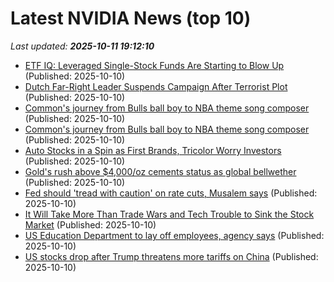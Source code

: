# Latest NVIDIA News (top 10)
_Last updated: **2025-10-11 19:12:10**_

- [ETF IQ: Leveraged Single-Stock Funds Are Starting to Blow Up](https://biztoc.com/x/bb4ebf7b128eba23) (Published: 2025-10-10)
- [Dutch Far-Right Leader Suspends Campaign After Terrorist Plot](https://biztoc.com/x/60c65aa2fcadc4d6) (Published: 2025-10-10)
- [Common's journey from Bulls ball boy to NBA theme song composer](https://biztoc.com/x/804983991e4d0a4e) (Published: 2025-10-10)
- [Common's journey from Bulls ball boy to NBA theme song composer](https://biztoc.com/x/804983991e4d0a4e) (Published: 2025-10-10)
- [Auto Stocks in a Spin as First Brands, Tricolor Worry Investors](https://biztoc.com/x/41a8d6a0b3166ff3) (Published: 2025-10-10)
- [Gold's rush above $4,000/oz cements status as global bellwether](https://biztoc.com/x/df8dc1a1215b1202) (Published: 2025-10-10)
- [Fed should 'tread with caution' on rate cuts, Musalem says](https://biztoc.com/x/05fed5a128fcfe6b) (Published: 2025-10-10)
- [It Will Take More Than Trade Wars and Tech Trouble to Sink the Stock Market](https://biztoc.com/x/242988e19afbaa53) (Published: 2025-10-10)
- [US Education Department to lay off employees, agency says](https://biztoc.com/x/f9687fa322765829) (Published: 2025-10-10)
- [US stocks drop after Trump threatens more tariffs on China](https://www.ketv.com/article/us-stocks-drop-worst-day-april-trump-threatens-tariffs-china/69001014) (Published: 2025-10-10)
